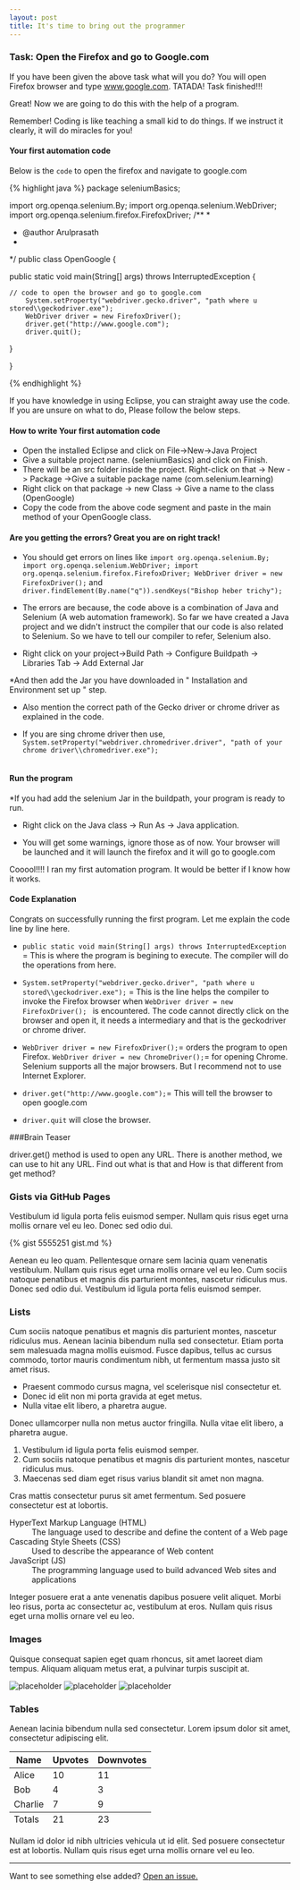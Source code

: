 ```yaml
---
layout: post
title: It's time to bring out the programmer
---
```

### Task: Open the Firefox and go to Google.com

If you have been given the above task what will you do? You will open Firefox browser and type www.google.com. TATADA! Task finished!!!

Great! Now we are going to do this with the help of a program.

<div class="message">
  Remember! Coding is like teaching a small kid to do things. If we instruct it clearly, it will do miracles for you!
</div>

#### Your first automation code
Below is the `code` to open the firefox and  navigate to google.com

{% highlight java %}
package seleniumBasics;

import org.openqa.selenium.By;
import org.openqa.selenium.WebDriver;
import org.openqa.selenium.firefox.FirefoxDriver;
/**
 * 
 * @author Arulprasath
 *
 */
public class OpenGoogle {

public static void main(String[] args) throws InterruptedException {
	
	// code to open the browser and go to google.com
		System.setProperty("webdriver.gecko.driver", "path where u stored\\geckodriver.exe");  
		WebDriver driver = new FirefoxDriver();
		driver.get("http://www.google.com");
		driver.quit();
}

}

{% endhighlight %}

If you have knowledge in using Eclipse, you can straight away use the code. If you are unsure on what to do, Please follow the below steps.

#### How to write Your first automation code
* Open the installed Eclipse and click on File->New->Java Project
* Give a suitable project name. (seleniumBasics) and click on Finish.
* There will be an src folder inside the project. Right-click on that -> New -> Package ->Give a suitable package name (com.selenium.learning)
* Right click on that package -> new Class -> Give a name to the class (OpenGoogle)
* Copy the code from the above code segment and paste in the main method of your OpenGoogle class.

#### Are you getting the errors? Great you are on right track!

* You should get errors on lines like `import org.openqa.selenium.By; import org.openqa.selenium.WebDriver; import org.openqa.selenium.firefox.FirefoxDriver; WebDriver driver = new FirefoxDriver();` and `driver.findElement(By.name("q")).sendKeys("Bishop heber trichy");` 

* The errors are because, the code above is a combination of Java and Selenium (A web automation framework). So far we have created a Java project and we didn't instruct the compiler that our code is also related to Selenium. So we have to tell our compiler to refer, Selenium also. 

* Right click on your project->Build Path -> Configure Buildpath -> Libraries Tab -> Add External Jar

*And then add the Jar you have downloaded in " Installation and Environment set up " step.

* Also mention the correct path of the Gecko driver or chrome driver as explained in the code.

* If you are sing chrome driver then use, `System.setProperty("webdriver.chromedriver.driver", "path of your chrome driver\\chromedriver.exe"); `

<img src="{{'https://github.com/Arulprasath36/Arulprasath36.github.io/blob/master/assets/img/buildpath.PNG'}}" alt=""> 

#### Run the program
*If you had add the selenium Jar in the buildpath, your program is ready to run.

* Right click on the Java class -> Run As -> Java application.

* You will get some warnings, ignore those as of now. Your browser will be launched and it will launch the firefox and it will go to google.com

<div class="message">
  Cooool!!!! I ran my first automation program. It would be better if I know how it works.
</div>

#### Code Explanation
Congrats on successfully running the first program. Let me explain the code line by line here.

* `public static void main(String[] args) throws InterruptedException ` = This is where the program is begining to execute. The compiler will do the operations from here.

* `System.setProperty("webdriver.gecko.driver", "path where u stored\\geckodriver.exe");` = This is the line helps the compiler to invoke the Firefox browser when 
 `WebDriver driver = new FirefoxDriver(); ` is encountered. The code cannot directly click on the browser and open it, it needs a intermediary and that is the geckodriver or chrome driver. 
 
* `WebDriver driver = new FirefoxDriver();`= orders the program to open Firefox. `WebDriver driver = new ChromeDriver();`= for opening Chrome. Selenium supports all the major browsers. But I recommend not to use Internet Explorer.

* `driver.get("http://www.google.com");`= This will tell the browser to open google.com

* `driver.quit` will close the browser.

###Brain Teaser

driver.get() method is used to open any URL. There is another method, we can use to hit any URL. Find out what is that and How is that different from get method?

### Gists via GitHub Pages

Vestibulum id ligula porta felis euismod semper. Nullam quis risus eget urna mollis ornare vel eu leo. Donec sed odio dui.

{% gist 5555251 gist.md %}

Aenean eu leo quam. Pellentesque ornare sem lacinia quam venenatis vestibulum. Nullam quis risus eget urna mollis ornare vel eu leo. Cum sociis natoque penatibus et magnis dis parturient montes, nascetur ridiculus mus. Donec sed odio dui. Vestibulum id ligula porta felis euismod semper.

### Lists

Cum sociis natoque penatibus et magnis dis parturient montes, nascetur ridiculus mus. Aenean lacinia bibendum nulla sed consectetur. Etiam porta sem malesuada magna mollis euismod. Fusce dapibus, tellus ac cursus commodo, tortor mauris condimentum nibh, ut fermentum massa justo sit amet risus.

* Praesent commodo cursus magna, vel scelerisque nisl consectetur et.
* Donec id elit non mi porta gravida at eget metus.
* Nulla vitae elit libero, a pharetra augue.

Donec ullamcorper nulla non metus auctor fringilla. Nulla vitae elit libero, a pharetra augue.

1. Vestibulum id ligula porta felis euismod semper.
2. Cum sociis natoque penatibus et magnis dis parturient montes, nascetur ridiculus mus.
3. Maecenas sed diam eget risus varius blandit sit amet non magna.

Cras mattis consectetur purus sit amet fermentum. Sed posuere consectetur est at lobortis.

<dl>
  <dt>HyperText Markup Language (HTML)</dt>
  <dd>The language used to describe and define the content of a Web page</dd>

  <dt>Cascading Style Sheets (CSS)</dt>
  <dd>Used to describe the appearance of Web content</dd>

  <dt>JavaScript (JS)</dt>
  <dd>The programming language used to build advanced Web sites and applications</dd>
</dl>

Integer posuere erat a ante venenatis dapibus posuere velit aliquet. Morbi leo risus, porta ac consectetur ac, vestibulum at eros. Nullam quis risus eget urna mollis ornare vel eu leo.

### Images

Quisque consequat sapien eget quam rhoncus, sit amet laoreet diam tempus. Aliquam aliquam metus erat, a pulvinar turpis suscipit at.

![placeholder](http://placehold.it/800x400 "Large example image")
![placeholder](http://placehold.it/400x200 "Medium example image")
![placeholder](http://placehold.it/200x200 "Small example image")

### Tables

Aenean lacinia bibendum nulla sed consectetur. Lorem ipsum dolor sit amet, consectetur adipiscing elit.

<table>
  <thead>
    <tr>
      <th>Name</th>
      <th>Upvotes</th>
      <th>Downvotes</th>
    </tr>
  </thead>
  <tfoot>
    <tr>
      <td>Totals</td>
      <td>21</td>
      <td>23</td>
    </tr>
  </tfoot>
  <tbody>
    <tr>
      <td>Alice</td>
      <td>10</td>
      <td>11</td>
    </tr>
    <tr>
      <td>Bob</td>
      <td>4</td>
      <td>3</td>
    </tr>
    <tr>
      <td>Charlie</td>
      <td>7</td>
      <td>9</td>
    </tr>
  </tbody>
</table>

Nullam id dolor id nibh ultricies vehicula ut id elit. Sed posuere consectetur est at lobortis. Nullam quis risus eget urna mollis ornare vel eu leo.

-----

Want to see something else added? <a href="https://github.com/poole/poole/issues/new">Open an issue.</a>
